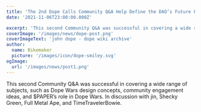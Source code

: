 ```yaml
---
title: 'The 2nd Dope Calls Community Q&A Help Define the DAO’s Future Forward'
date: '2021-11-06T23:00:00.000Z'

excerpt: 'This second Community Q&A was successful in covering a wide range of subjects, such as Dope Wars design concepts, community engagement ideas, and $PAPER’s role in Dope Wars. In discussion with jin, Shecky Green, Full Metal Ape, and TimeTravelerBowie.'
coverImage: '/images/news/dope-post.png'
coverImageText: 'john dope - dope wiki archive'
author:
  name: Bikemaker
  picture: '/images/icon/dope-smiley.svg'
ogImage:
  url: '/images/news/post1.png'
---
```


This second Community Q&A was successful in covering a wide range of subjects, such as Dope Wars design concepts, community engagement ideas, and $PAPER’s role in Dope Wars. In discussion with jin, Shecky Green, Full Metal Ape, and TimeTravelerBowie.